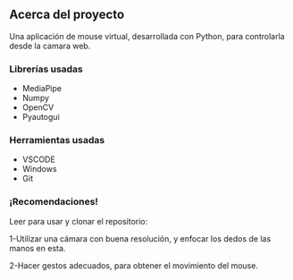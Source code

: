 ## **Acerca del proyecto**

Una aplicación de mouse virtual, desarrollada con Python, para controlarla desde la camara web.

### **Librerías usadas** 

- MediaPipe
- Numpy
- OpenCV
- Pyautogui

### **Herramientas usadas** 

- VSCODE
- Windows
- Git

### ¡Recomendaciones!

Leer para usar y clonar el repositorio:

1-Utilizar una cámara con buena resolución, y enfocar los dedos de las manos en esta.

2-Hacer gestos adecuados, para obtener el movimiento del mouse.
